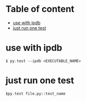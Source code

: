 # Table of content

<!-- toc -->

- [use with ipdb](#use-with-ipdb)
- [just run one test](#just-run-one-test)

<!-- tocstop -->

# use with ipdb
```
$ py.test --ipdb <EXECUTABLE_NAME>
```

# just run one test 
```
$py.test file.py::test_name
```
